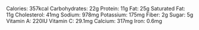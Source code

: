 Calories: 357kcal
Carbohydrates: 22g
Protein: 11g
Fat: 25g
Saturated Fat: 11g
Cholesterol: 41mg
Sodium: 978mg
Potassium: 175mg
Fiber: 2g
Sugar: 5g
Vitamin A: 220IU
Vitamin C: 29.1mg
Calcium: 317mg
Iron: 0.6mg
